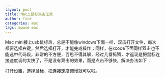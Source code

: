 ```yaml
---
layout: post
title: Mac上鼠标双击无效
author: fire
categories: mac 
tags: mouse mac
---
```


Mac mini接上usb鼠标后，总是不能像windows下面一样，双击打开文件，每次都要选择右键，然后选择打开，才能完成操作；同样，在xcode下面同样双击也不能选中代码段，非常的不方便，百思不得其解，经过几番捣腾，才返现是把鼠标连接速度调的太快了，不是没有双击的效果，而是点击不够快，解决办法如下：

打开设置，选择鼠标，把连接速度调慢就可以啦。
